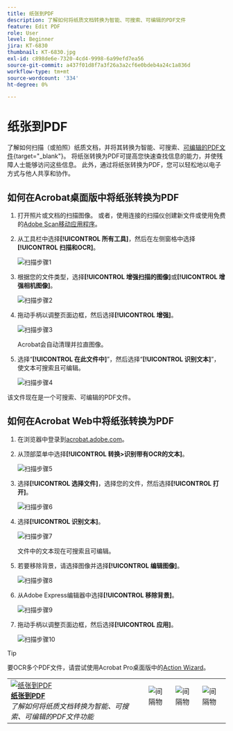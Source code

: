 ```yaml
---
title: 纸张到PDF
description: 了解如何将纸质文档转换为智能、可搜索、可编辑的PDF文件
feature: Edit PDF
role: User
level: Beginner
jira: KT-6830
thumbnail: KT-6830.jpg
exl-id: c898de6e-7320-4cd4-9998-6a99efd7ea56
source-git-commit: a437f01d8f7a3f26a3a2cf6e0bdeb4a24c1a836d
workflow-type: tm+mt
source-wordcount: '334'
ht-degree: 0%

---
```


# 纸张到PDF

了解如何扫描（或拍照）纸质文档，并将其转换为智能、可搜索、[可编辑的PDF文件](https://www.adobe.com/acrobat/online/pdf-editor.html){target="_blank"}。 将纸张转换为PDF可提高您快速查找信息的能力，并使残障人士能够访问这些信息。 此外，通过将纸张转换为PDF，您可以轻松地以电子方式与他人共享和协作。

## 如何在Acrobat桌面版中将纸张转换为PDF

1. 打开照片或文档的扫描图像。 或者，使用连接的扫描仪创建新文件或使用免费的[Adobe Scan移动应用程序](https://adobescan.app.link/GpBqG8Bkoeb)。

1. 从工具栏中选择&#x200B;**[!UICONTROL 所有工具]**，然后在左侧窗格中选择&#x200B;**[!UICONTROL 扫描和OCR]**。

   ![扫描步骤1](../assets/Scan_1.png)

1. 根据您的文件类型，选择&#x200B;**[!UICONTROL 增强扫描的图像]**&#x200B;或&#x200B;**[!UICONTROL 增强相机图像]**。

   ![扫描步骤2](../assets/Scan_2.png)

1. 拖动手柄以调整页面边框，然后选择&#x200B;**[!UICONTROL 增强]**。

   ![扫描步骤3](../assets/Scan_3.png)

   Acrobat会自动清理并拉直图像。

1. 选择“**[!UICONTROL 在此文件中]**”，然后选择“**[!UICONTROL 识别文本]**”，使文本可搜索且可编辑。

   ![扫描步骤4](../assets/Scan_4.png)

该文件现在是一个可搜索、可编辑的PDF文件。

## 如何在Acrobat Web中将纸张转换为PDF

1. 在浏览器中登录到[acrobat.adobe.com](https://acrobat.adobe.com/cn)。

1. 从顶部菜单中选择&#x200B;**[!UICONTROL 转换>识别带有OCR的文本]**。

   ![扫描步骤5](../assets/Scan_5.png)

1. 选择&#x200B;**[!UICONTROL 选择文件]**，选择您的文件，然后选择&#x200B;**[!UICONTROL 打开]**。

   ![扫描步骤6](../assets/Scan_6.png)

1. 选择&#x200B;**[!UICONTROL 识别文本]**。

   ![扫描步骤7](../assets/Scan_7.png)

   文件中的文本现在可搜索且可编辑。

1. 若要移除背景，请选择图像并选择&#x200B;**[!UICONTROL 编辑图像]**。

   ![扫描步骤8](../assets/Scan_8.png)

1. 从Adobe Express编辑器中选择&#x200B;**[!UICONTROL 移除背景]**。

   ![扫描步骤9](../assets/Scan_9.png)

1. 拖动手柄以调整页面边框，然后选择&#x200B;**[!UICONTROL 应用]**。

   ![扫描步骤10](../assets/Scan_10.png)


>[!TIP]
>
>要OCR多个PDF文件，请尝试使用Acrobat Pro桌面版中的[Action Wizard](../advanced-tasks/action.md)。

<table style="table-layout:fixed">
<tr>
  <td>
    <a href="scan-and-ocr.md">
      <img alt="纸张到PDF" src="../assets/scan.png" />
    </a>
    <div>
    <a href="scan-and-ocr.md"><strong>纸张到PDF</strong></a>
    </div>
    <em>了解如何将纸质文档转换为智能、可搜索、可编辑的PDF文件功能</em>
    <br>
  </td>
  <td>
      <img alt="间隔物" src="../assets/Whitespacer.png" />
      <div>
      <br>
  </td>
  <td>
      <img alt="间隔物" src="../assets/Whitespacer.png" />
      <div>
      <br>
  </td>
  <td>
      <img alt="间隔物" src="../assets/Whitespacer.png" />
      <div>
      <br>
  </td>
</tr>
</table>